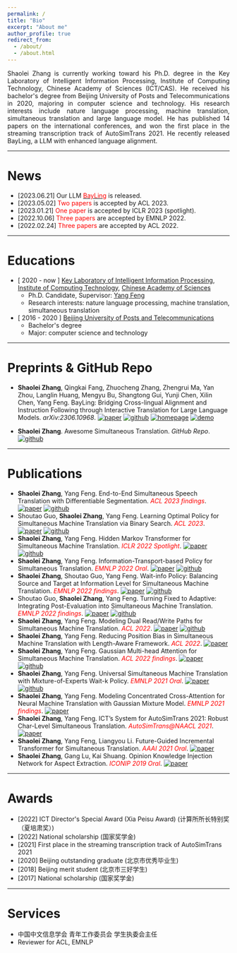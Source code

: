 ```yaml
---
permalink: /
title: "Bio"
excerpt: "About me"
author_profile: true
redirect_from: 
  - /about/
  - /about.html
---
```


<p style="text-align:justify; text-justify:inter-ideograph;">
Shaolei Zhang is currently working toward his Ph.D. degree in the Key Laboratory of Intelligent Information Processing, Institute of Computing Technology, Chinese Academy of Sciences (ICT/CAS). He received his bachelor's degree from Beijing University of Posts and Telecommunications in 2020, majoring in computer science and technology. His research interests include nature language processing, machine translation, simultaneous translation and large language model. He has published 14 papers on the international conferences, and won the first place in the streaming transcription track of AutoSimTrans 2021. He recently released BayLing, a LLM with enhanced language alignment.
</p>


------

News
======

- [2023.06.21]	Our LLM [<font color=red>BayLing</font>](http://nlp.ict.ac.cn/bayling) is released.
- [2023.05.02]	<font color=red>Two papers</font> is accepted by ACL 2023.
- [2023.01.21]	<font color=red>One paper</font> is accepted by ICLR 2023 (spotlight).
- [2022.10.06]	<font color=red>Three papers</font> are accepted by EMNLP 2022.
- [2022.02.24]	<font color=red>Three papers</font> are accepted by ACL 2022.

------

Educations
======

- \[ 2020 - now \] [Key Laboratory of Intelligent Information Processing](http://iip.ict.ac.cn/), [Institute of Computing Technology](https://www.cas.cn/), [Chinese Academy of Sciences](https://www.cas.cn/)
  - Ph.D. Candidate, Supervisor: [Yang Feng](https://people.ucas.edu.cn/~yangfeng?language=en)
  - Research interests: nature language processing, machine translation, simultaneous translation
- [ 2016 - 2020 ] [Beijing University of Posts and Telecommunications](http://www.bupt.edu.cn/)
  - Bachelor's degree
  - Major: computer science and technology

------

Preprints & GitHub Repo
======

- **Shaolei Zhang**, Qingkai Fang, Zhuocheng Zhang, Zhengrui Ma, Yan Zhou, Langlin Huang, Mengyu Bu, Shangtong Gui, Yunji Chen, Xilin Chen, Yang Feng. BayLing: Bridging Cross-lingual Alignment and Instruction Following through Interactive Translation for Large Language Models. *arXiv:2306.10968*. [![paper](https://img.shields.io/badge/Paper-orange.svg)](https://arxiv.org/abs/2306.10968) [![github](https://img.shields.io/badge/Code-gary.svg)](http://nlp.ict.ac.cn/bayling) [![homepage](https://img.shields.io/badge/BayLing-Homepage-ff69b4.svg)](http://nlp.ict.ac.cn/bayling) [![demo](https://img.shields.io/badge/BayLing-Demo-blue.svg)](http://nlp.ict.ac.cn/bayling/demo) 

- **Shaolei Zhang**. Awesome Simultaneous Translation. *GitHub Repo*. [![github](https://img.shields.io/badge/GitHub-Repo-green.svg)](https://github.com/zhangshaolei1998/Awesome-Simultaneous-Translation)

------

Publications
======
- **Shaolei Zhang**, Yang Feng. End-to-End Simultaneous Speech Translation with Differentiable Segmentation. *<font color=red>ACL 2023 findings</font>*.    [![paper](https://img.shields.io/badge/Paper-orange.svg)](https://arxiv.org/pdf/2305.16093.pdf) [![github](https://img.shields.io/badge/Code-gary.svg)](https://github.com/ictnlp/DiSeg)
- Shoutao Guo, **Shaolei Zhang**, Yang Feng. Learning Optimal Policy for Simultaneous Machine Translation via Binary Search. *<font color=red>ACL 2023</font>*.    [![paper](https://img.shields.io/badge/Paper-orange.svg)](https://arxiv.org/pdf/2305.12774.pdf) [![github](https://img.shields.io/badge/Code-gary.svg)](https://github.com/ictnlp/BS-SiMT)
- **Shaolei Zhang**, Yang Feng. Hidden Markov Transformer for Simultaneous Machine Translation. *<font color=red>ICLR 2022 Spotlight</font>*.    [![paper](https://img.shields.io/badge/Paper-orange.svg)](https://openreview.net/pdf?id=9y0HFvaAYD6) [![github](https://img.shields.io/badge/Code-gary.svg)](https://github.com/ictnlp/HMT)
- **Shaolei Zhang**, Yang Feng. Information-Transport-based Policy for Simultaneous Translation. *<font color=red>EMNLP 2022 Oral</font>*.    [![paper](https://img.shields.io/badge/Paper-orange.svg)](https://arxiv.org/pdf/2210.12357.pdf) [![github](https://img.shields.io/badge/Code-gary.svg)](https://github.com/ictnlp/ITST)
- **Shaolei Zhang**, Shoutao Guo, Yang Feng. Wait-info Policy: Balancing Source and Target at Information Level for Simultaneous Machine Translation. *<font color=red>EMNLP 2022 findings</font>*.    [![paper](https://img.shields.io/badge/Paper-orange.svg)](https://arxiv.org/pdf/2210.11220.pdf) [![github](https://img.shields.io/badge/Code-gary.svg)](https://github.com/ictnlp/Wait-info)
- Shoutao Guo, **Shaolei Zhang**, Yang Feng. Turning Fixed to Adaptive: Integrating Post-Evaluation into Simultaneous Machine Translation. *<font color=red>EMNLP 2022 findings</font>*.    [![paper](https://img.shields.io/badge/Paper-orange.svg)](https://arxiv.org/pdf/2210.11900.pdf) [![github](https://img.shields.io/badge/Code-gary.svg)](https://github.com/ictnlp/PED-SiMT)
- **Shaolei Zhang**, Yang Feng. Modeling Dual Read/Write Paths for Simultaneous Machine Translation. *<font color=red>ACL 2022</font>*.    [![paper](https://img.shields.io/badge/Paper-orange.svg)](https://aclanthology.org/2022.acl-long.176.pdf) [![github](https://img.shields.io/badge/Code-gary.svg)](https://github.com/ictnlp/Dual-Path)
- **Shaolei Zhang**, Yang Feng. Reducing Position Bias in Simultaneous Machine Translation with Length-Aware Framework. *<font color=red>ACL 2022</font>*.    [![paper](https://img.shields.io/badge/Paper-orange.svg)](https://aclanthology.org/2022.acl-long.467.pdf)
- **Shaolei Zhang**, Yang Feng. Gaussian Multi-head Attention for Simultaneous Machine Translation. *<font color=red>ACL 2022 findings</font>*.    [![paper](https://img.shields.io/badge/Paper-orange.svg)](https://aclanthology.org/2022.findings-acl.238.pdf) [![github](https://img.shields.io/badge/Code-gary.svg)](https://github.com/ictnlp/GMA)
- **Shaolei Zhang**, Yang Feng. Universal Simultaneous Machine Translation with Mixture-of-Experts Wait-k Policy. *<font color=red>EMNLP 2021 Oral</font>*.    [![paper](https://img.shields.io/badge/Paper-orange.svg)](https://aclanthology.org/2021.emnlp-main.581.pdf) [![github](https://img.shields.io/badge/Code-gary.svg)](https://github.com/ictnlp/MoE-Waitk)
- **Shaolei Zhang**, Yang Feng. Modeling Concentrated Cross-Attention for Neural Machine Translation with Gaussian Mixture Model. *<font color=red>EMNLP 2021 findings</font>*.    [![paper](https://img.shields.io/badge/Paper-orange.svg)](https://aclanthology.org/2021.findings-emnlp.121.pdf) 
- **Shaolei Zhang**, Yang Feng. ICT’s System for AutoSimTrans 2021: Robust Char-Level Simultaneous Translation. *<font color=red>AutoSimTrans@NAACL 2021</font>*.    [![paper](https://img.shields.io/badge/Paper-orange.svg)](https://aclanthology.org/2021.autosimtrans-1.1.pdf)
- **Shaolei Zhang**, Yang Feng, Liangyou Li. Future-Guided Incremental Transformer for Simultaneous Translation. *<font color=red>AAAI 2021 Oral</font>*.    [![paper](https://img.shields.io/badge/Paper-orange.svg)](https://arxiv.org/pdf/2012.12465.pdf)
- **Shaolei Zhang**, Gang Lu, Kai Shuang. Opinion Knowledge Injection Network for Aspect Extraction. *<font color=red>ICONIP 2019 Oral</font>*.    [![paper](https://img.shields.io/badge/Paper-orange.svg)](https://link.springer.com/chapter/10.1007/978-3-030-36711-4_56)

------

Awards
======
- [2022]	ICT Director's Special Award (Xia Peisu Award) (计算所所长特别奖（夏培肃奖）)
- [2022]	National scholarship (国家奖学金)
- [2021]	First place in the streaming transcription track of AutoSimTrans 2021
- [2020]	Beijing outstanding graduate (北京市优秀毕业生)
- [2018]	Beijing merit student (北京市三好学生)
- [2017]	National scholarship (国家奖学金)

------

Services
======
- 中国中文信息学会 青年工作委员会 学生执委会主任
- Reviewer for ACL, EMNLP
